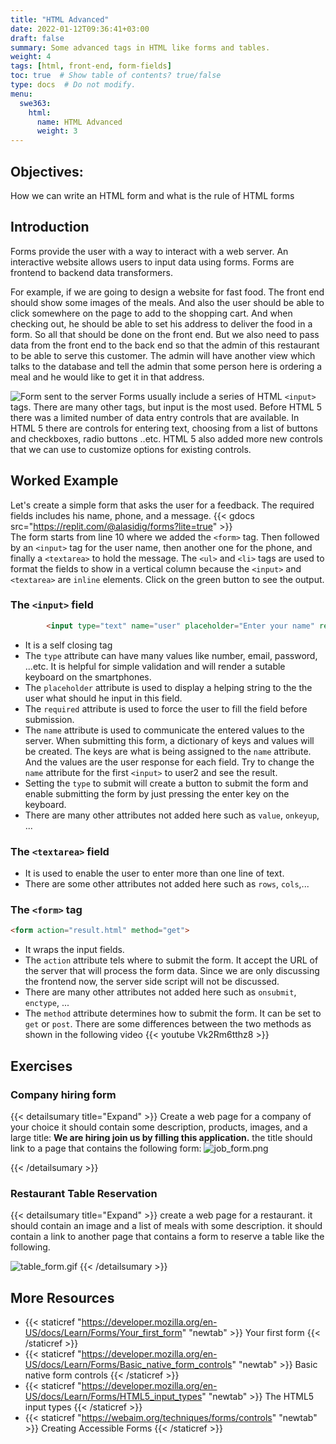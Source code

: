 ```yaml
---
title: "HTML Advanced"
date: 2022-01-12T09:36:41+03:00
draft: false
summary: Some advanced tags in HTML like forms and tables.
weight: 4
tags: [html, front-end, form-fields]
toc: true  # Show table of contents? true/false
type: docs  # Do not modify.
menu:
  swe363:
    html:
      name: HTML Advanced 
      weight: 3
---
```

## Objectives:
How we can write an HTML form and what is the rule of HTML forms
## Introduction
Forms provide the user with a way to interact with a web server. An interactive website allows users to input data using forms. Forms are frontend to backend data transformers.

 For example, if we are going to design a website for fast food. The front end should show some images of the meals. And also the user should be able to click somewhere on the page to add to the shopping cart. And when checking out, he should be able to set his address to deliver the food in a form. So all that should be done on the front end. But we also need to pass data from the front end to the back end so that the admin of this restaurant to be able to serve this customer. The admin will have another view which talks to the database and tell the admin that some person here is ordering a meal and he would like to get it in that address.

![Form sent to the server](https://www.javascript-coder.com/html-form/images/server-side-script-part.png "The frontend enables the user to enter the data and submit it to the backend")
Forms usually include a series of HTML `<input>` tags. There are many other tags, but input is the most used. Before HTML 5 there was a limited number of data entry controls that are available. In HTML  5 there are controls for entering text, choosing from a list of buttons and checkboxes, radio buttons ..etc.  HTML 5 also added more new controls that we can use to customize options for existing controls.

## Worked Example
Let's create a simple form that asks the user for a feedback. The required fields includes his name, phone, and a message.
{{< gdocs src="https://replit.com/@alasidig/forms?lite=true" >}}  
The form starts from line 10 where we added the `<form>` tag. Then followed by an `<input>` tag for the user name, then another one for the phone, and finally a `<textarea>` to hold the message. The `<ul>` and `<li>` tags are used to format the fields to show in a vertical column because the `<input>` and `<textarea>` are `inline` elements. Click on the green button to see the output.
### The `<input>` field
```html
        <input type="text" name="user" placeholder="Enter your name" required>
```
- It is a self closing tag
- The `type` attribute can have many values like number, email, password, ...etc. It is helpful for simple validation and will render a sutable keyboard on the smartphones.
- The `placeholder` attribute is used to display a helping string to the the user what should he input in this field. 
- The `required` attribute is used to force the user to fill the field before submission.
- The `name` attribute is used to communicate the entered values to the server. When submitting this form, a dictionary of keys and values will be created. The keys are what is being assigned to the `name` attribute. And the values are the user response for each field. Try to change the `name` attribute for the first `<input>` to user2 and see the result.
- Setting the `type` to submit will create a button to submit the form and enable submitting the form by just pressing the enter key on the keyboard.
- There are many other attributes not added here such as `value`, `onkeyup`, ...

### The `<textarea>` field
- It is used to enable the user to enter more than one line of text.
- There are some other attributes not added here such as `rows`, `cols`,...
### The `<form>` tag
```html
<form action="result.html" method="get">
  ```
  - It wraps the input fields.
  - The `action` attribute tels where to submit the form. It accept the URL of the server that will process the form data. Since we are only discussing the frontend now, the server side script will not be discussed.
  - There are many other attributes not added here such as `onsubmit`, `enctype`, ... 
  - The `method` attribute determines  how to submit the form. It can be set to `get` or `post`. There are some differences between the two methods as shown in the following video
  {{< youtube Vk2Rm6tthz8 >}}
  ## Exercises
  ### Company hiring form
  {{< detailsumary title="Expand" >}}
Create a web page for a company of your choice it should contain some description, products, images, and a large title: **We are hiring join us by filling this application.** the title should link to a page that contains the following form:
![job_form.png](../jop_form.png)

  {{< /detailsumary >}}

  ### Restaurant Table Reservation
  {{< detailsumary title="Expand" >}}
create a web page for a restaurant. it should contain an image and a list of meals with some description. it should contain a link to another page that contains a form to reserve a table like the following.


![table_form.gif](../table_form.gif)
  {{< /detailsumary  >}} 
## More Resources

- {{< staticref "https://developer.mozilla.org/en-US/docs/Learn/Forms/Your_first_form" "newtab" >}}
Your first form
{{< /staticref >}}
- {{< staticref "https://developer.mozilla.org/en-US/docs/Learn/Forms/Basic_native_form_controls" "newtab" >}}
Basic native form controls
{{< /staticref >}}
- {{< staticref "https://developer.mozilla.org/en-US/docs/Learn/Forms/HTML5_input_types" "newtab" >}}
The HTML5 input types
{{< /staticref >}}
- {{< staticref "https://webaim.org/techniques/forms/controls" "newtab" >}}
Creating Accessible Forms
{{< /staticref >}}


